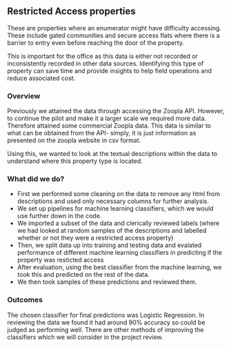 ## Restricted Access properties
These are properties where an enumerator might have difficulty accessing. These include gated communities and secure access flats where there is a barrier to entry even before reaching the door of the property.

This is important for the office as this data is either not recorded or inconsistently recorded in other data sources. Identifying this type of property can save time and provide insights to help field operations and reduce associated cost.

### Overview
Previously we attained the data through accessing the Zoopla API. However, to continue the pilot and make it a larger scale we required more data. Therefore attained some commercial Zoopla data. This data is similar to what can be obtained from the API- simply, it is just information as presented on the zoopla website in csv format.

Using this, we wanted to look at the textual descriptions within the data to understand where this property type is located.

### What did we do? 
- First we performed some cleaning on the data to remove any html from descriptions and used only necessary columns for further analysis.
- We set up pipelines for machine learning classifiers, which we would use further down in the code.
- We imported a subset of the data and clerically reviewed labels (where we had looked at random samples of the descriptions and labelled whether or not they were a restricted access property)
- Then, we split data up into training and testing data and evalated performance of different machine learning classifiers in predicting if the property was resticted access
- After evaluation, using the best classifier from the machine learning, we took this and predicted on the rest of the data. 
- We then took samples of these predictions and reviewed them.

### Outcomes
The chosen classifier for final predictions was Logistic Regression. In reviewing the data we found it had around 90% accuracy so could be judged as performing well.
There are other methods of improving the classifiers which we will consider in the project review.